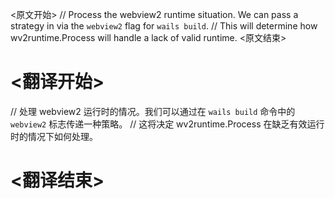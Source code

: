 
<原文开始>
	// Process the webview2 runtime situation. We can pass a strategy in via the `webview2` flag for `wails build`.
	// This will determine how wv2runtime.Process will handle a lack of valid runtime.
<原文结束>

# <翻译开始>
// 处理 webview2 运行时的情况。我们可以通过在 `wails build` 命令中的 `webview2` 标志传递一种策略。
// 这将决定 wv2runtime.Process 在缺乏有效运行时的情况下如何处理。
# <翻译结束>

